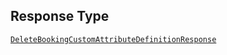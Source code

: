## Response Type

[`DeleteBookingCustomAttributeDefinitionResponse`](../../doc/models/delete-booking-custom-attribute-definition-response.md)
